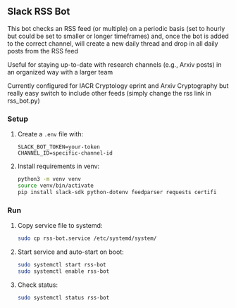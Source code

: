 ## Slack RSS Bot

This bot checks an RSS feed (or multiple) on a periodic basis (set to hourly but could be set to smaller or longer timeframes) and, once the bot is added to the correct channel, will create a new daily thread and drop in all daily posts from the RSS feed 

Useful for staying up-to-date with research channels (e.g., Arxiv posts) in an organized way with a larger team  

Currently configured for IACR Cryptology eprint and Arxiv Cryptography but really easy switch to include other feeds (simply change the rss link in rss_bot.py)

### Setup

1. Create a `.env` file with:
    ```
    SLACK_BOT_TOKEN=your-token
    CHANNEL_ID=specific-channel-id
    ```

2. Install requirements in venv:
    ```bash
    python3 -m venv venv
    source venv/bin/activate
    pip install slack-sdk python-dotenv feedparser requests certifi
    ```

### Run

1. Copy service file to systemd:
    ```bash
    sudo cp rss-bot.service /etc/systemd/system/
    ```

2. Start service and auto-start on boot:
    ```bash
    sudo systemctl start rss-bot
    sudo systemctl enable rss-bot 
    ```

3. Check status:
    ```bash
    sudo systemctl status rss-bot
    ```


